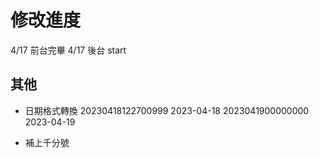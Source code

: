 # 修改進度
4/17 前台完畢
4/17 後台 start

## 其他
- 日期格式轉換
20230418122700999
2023-04-18
2023041900000000
2023-04-19

- 補上千分號